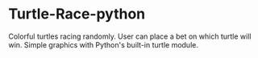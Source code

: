 # Turtle-Race-python
Colorful turtles racing randomly.
User can place a bet on which turtle will win.
Simple graphics with Python's built-in turtle module.
